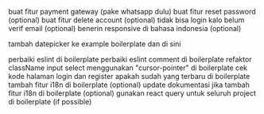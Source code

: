 buat fitur payment gateway (pake whatsapp dulu)
buat fitur reset password (optional)
buat fitur delete account (optional)
tidak bisa login kalo belum verif email (optional)
benerin responsive di bahasa indonesia (optional)

tambah datepicker ke example boilerplate dan di sini

perbaiki eslint di boilerplate
perbaiki eslint comment di boilerplate
refaktor className input select menggunakan "cursor-pointer" di boilerplate
cek kode halaman login dan register apakah sudah yang terbaru di boilerplate
tambah fitur i18n di boilerplate (optional)
update dokumentasi jika tambah fitur i18n di boilerplate (optional)
gunakan react query untuk seluruh project di boilerplate (if possible)
